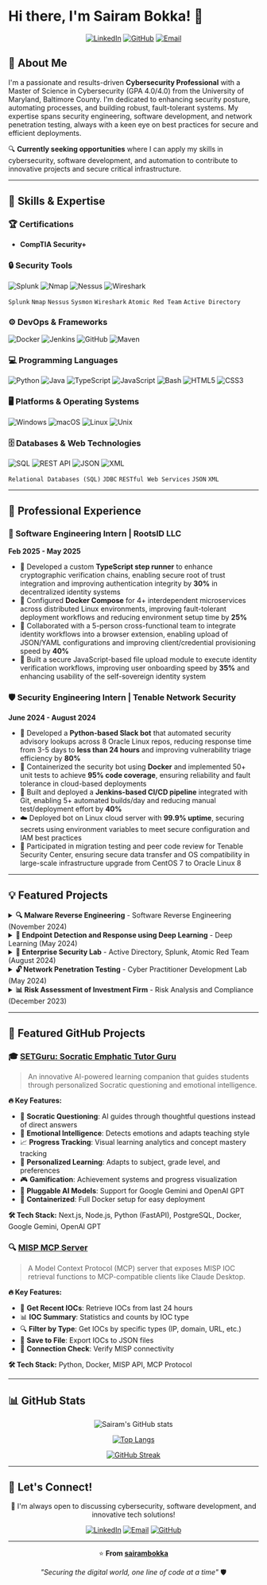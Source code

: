 # Hi there, I'm Sairam Bokka! 👋

<div align="center">
  
[![LinkedIn](https://img.shields.io/badge/LinkedIn-0077B5?style=for-the-badge&logo=linkedin&logoColor=white)](https://www.linkedin.com/in/bokka-sairam)
[![GitHub](https://img.shields.io/badge/GitHub-100000?style=for-the-badge&logo=github&logoColor=white)](https://github.com/sairambokka)
[![Email](https://img.shields.io/badge/Email-D14836?style=for-the-badge&logo=gmail&logoColor=white)](mailto:sairambokka23@gmail.com)

</div>

## 🎯 About Me

I'm a passionate and results-driven **Cybersecurity Professional** with a Master of Science in Cybersecurity (GPA 4.0/4.0) from the University of Maryland, Baltimore County. I'm dedicated to enhancing security posture, automating processes, and building robust, fault-tolerant systems. My expertise spans security engineering, software development, and network penetration testing, always with a keen eye on best practices for secure and efficient deployments.

🔍 **Currently seeking opportunities** where I can apply my skills in cybersecurity, software development, and automation to contribute to innovative projects and secure critical infrastructure.

---

## 🚀 Skills & Expertise

### 🏆 Certifications
- **CompTIA Security+**

### 🔒 Security Tools
![Splunk](https://img.shields.io/badge/Splunk-000000?style=flat&logo=splunk&logoColor=white)
![Nmap](https://img.shields.io/badge/Nmap-4682B4?style=flat&logoColor=white)
![Nessus](https://img.shields.io/badge/Nessus-00C176?style=flat&logoColor=white)
![Wireshark](https://img.shields.io/badge/Wireshark-1679A7?style=flat&logo=wireshark&logoColor=white)

`Splunk` `Nmap` `Nessus` `Sysmon` `Wireshark` `Atomic Red Team` `Active Directory`

### ⚙️ DevOps & Frameworks
![Docker](https://img.shields.io/badge/Docker-2496ED?style=flat&logo=docker&logoColor=white)
![Jenkins](https://img.shields.io/badge/Jenkins-D24939?style=flat&logo=jenkins&logoColor=white)
![GitHub](https://img.shields.io/badge/GitHub-181717?style=flat&logo=github&logoColor=white)
![Maven](https://img.shields.io/badge/Apache%20Maven-C71A36?style=flat&logo=apache-maven&logoColor=white)

### 💻 Programming Languages
![Python](https://img.shields.io/badge/Python-3776AB?style=flat&logo=python&logoColor=white)
![Java](https://img.shields.io/badge/Java-ED8B00?style=flat&logo=java&logoColor=white)
![TypeScript](https://img.shields.io/badge/TypeScript-007ACC?style=flat&logo=typescript&logoColor=white)
![JavaScript](https://img.shields.io/badge/JavaScript-F7DF1E?style=flat&logo=javascript&logoColor=black)
![Bash](https://img.shields.io/badge/Bash-4EAA25?style=flat&logo=gnu-bash&logoColor=white)
![HTML5](https://img.shields.io/badge/HTML5-E34F26?style=flat&logo=html5&logoColor=white)
![CSS3](https://img.shields.io/badge/CSS3-1572B6?style=flat&logo=css3&logoColor=white)

### 🖥️ Platforms & Operating Systems
![Windows](https://img.shields.io/badge/Windows-0078D6?style=flat&logo=windows&logoColor=white)
![macOS](https://img.shields.io/badge/macOS-000000?style=flat&logo=apple&logoColor=white)
![Linux](https://img.shields.io/badge/Linux-FCC624?style=flat&logo=linux&logoColor=black)
![Unix](https://img.shields.io/badge/Unix-000000?style=flat&logoColor=white)

### 🗄️ Databases & Web Technologies
![SQL](https://img.shields.io/badge/SQL-4479A1?style=flat&logo=mysql&logoColor=white)
![REST API](https://img.shields.io/badge/REST%20API-02569B?style=flat&logoColor=white)
![JSON](https://img.shields.io/badge/JSON-000000?style=flat&logo=json&logoColor=white)
![XML](https://img.shields.io/badge/XML-FF6600?style=flat&logoColor=white)

`Relational Databases (SQL)` `JDBC` `RESTful Web Services` `JSON` `XML`

---

## 🌱 Professional Experience

### 💼 Software Engineering Intern | RootsID LLC
**Feb 2025 - May 2025**

- 🔐 Developed a custom **TypeScript step runner** to enhance cryptographic verification chains, enabling secure root of trust integration and improving authentication integrity by **30%** in decentralized identity systems
- 🐳 Configured **Docker Compose** for 4+ interdependent microservices across distributed Linux environments, improving fault-tolerant deployment workflows and reducing environment setup time by **25%**
- 👥 Collaborated with a 5-person cross-functional team to integrate identity workflows into a browser extension, enabling upload of JSON/YAML configurations and improving client/credential provisioning speed by **40%**
- 📁 Built a secure JavaScript-based file upload module to execute identity verification workflows, improving user onboarding speed by **35%** and enhancing usability of the self-sovereign identity system

### 🛡️ Security Engineering Intern | Tenable Network Security
**June 2024 - August 2024**

- 🤖 Developed a **Python-based Slack bot** that automated security advisory lookups across 8 Oracle Linux repos, reducing response time from 3-5 days to **less than 24 hours** and improving vulnerability triage efficiency by **80%**
- 🐳 Containerized the security bot using **Docker** and implemented 50+ unit tests to achieve **95% code coverage**, ensuring reliability and fault tolerance in cloud-based deployments
- 🔄 Built and deployed a **Jenkins-based CI/CD pipeline** integrated with Git, enabling 5+ automated builds/day and reducing manual test/deployment effort by **40%**
- ☁️ Deployed bot on Linux cloud server with **99.9% uptime**, securing secrets using environment variables to meet secure configuration and IAM best practices
- 🔄 Participated in migration testing and peer code review for Tenable Security Center, ensuring secure data transfer and OS compatibility in large-scale infrastructure upgrade from CentOS 7 to Oracle Linux 8

---

## 💡 Featured Projects

<details>
<summary><strong>🔍 Malware Reverse Engineering</strong> - Software Reverse Engineering (November 2024)</summary>

- 🕵️ Reverse-engineered a malware sample using **Ghidra**, identifying its Command & Control (C2) server and analyzing its network communication protocol, socket connections, and message structures
- 🔬 Examined malware functionality, including file operations, remote command execution, directory changes, and metadata exfiltration
- 📊 Compiled findings into a detailed technical report, mapping behaviors to **MITRE ATT&CK** framework and recommending mitigation strategies

</details>

<details>
<summary><strong>🤖 Endpoint Detection and Response using Deep Learning</strong> - Deep Learning (May 2024)</summary>

- 🧠 Engineered a custom deep learning model for EDR using **Python and TensorFlow**
- 📈 Achieved impressive performance metrics:
  - **Accuracy**: 0.89
  - **Precision**: 0.86
  - **Recall**: 0.91
  - **F1-score**: 0.88

</details>

<details>
<summary><strong>🏢 Enterprise Security Lab</strong> - Active Directory, Splunk, Atomic Red Team (August 2024)</summary>

- 🖥️ Deployed **Active Directory** on Windows Server 2022 with organizational units and user policies
- 📊 Configured **Splunk** with Sysmon and Universal Forwarders on Ubuntu for enhanced Windows endpoint visibility
- ⚔️ Conducted adversary simulation using **Atomic Red Team** aligned with MITRE ATT&CK techniques

</details>

<details>
<summary><strong>🔓 Network Penetration Testing</strong> - Cyber Practitioner Development Lab (May 2024)</summary>

- 🎯 Executed comprehensive penetration tests on 4 vulnerable machines
- 🔍 Identified and exploited high-risk vulnerabilities using **Nmap** and **Nessus**
- 💻 Successfully breached target systems by exploiting weak passwords, outdated software, and open ports
- 📋 Produced detailed technical reports with remediation strategies

</details>

<details>
<summary><strong>📊 Risk Assessment of Investment Firm</strong> - Risk Analysis and Compliance (December 2023)</summary>

- 🏦 Conducted comprehensive risk assessment against **New York DFS regulations**
- 📋 Created thorough risk register with **12 findings** and remediation strategies
- 💰 Performed cost-benefit analyses and prioritized **5 very high-risk areas**

</details>

---

## 🌟 Featured GitHub Projects

### 🎓 [SETGuru: Socratic Emphatic Tutor Guru](https://github.com/sairambokka/SETGuru)

> An innovative AI-powered learning companion that guides students through personalized Socratic questioning and emotional intelligence.

**🔥 Key Features:**
- 🤔 **Socratic Questioning**: AI guides through thoughtful questions instead of direct answers
- 💭 **Emotional Intelligence**: Detects emotions and adapts teaching style
- 📈 **Progress Tracking**: Visual learning analytics and concept mastery tracking
- 🎯 **Personalized Learning**: Adapts to subject, grade level, and preferences
- 🎮 **Gamification**: Achievement systems and progress visualization
- 🔌 **Pluggable AI Models**: Support for Google Gemini and OpenAI GPT
- 🐳 **Containerized**: Full Docker setup for easy deployment

**🛠️ Tech Stack:** Next.js, Node.js, Python (FastAPI), PostgreSQL, Docker, Google Gemini, OpenAI GPT

### 🔍 [MISP MCP Server](https://github.com/sairambokka/misp-mcp-server)

> A Model Context Protocol (MCP) server that exposes MISP IOC retrieval functions to MCP-compatible clients like Claude Desktop.

**🔥 Key Features:**
- 📅 **Get Recent IOCs**: Retrieve IOCs from last 24 hours
- 📊 **IOC Summary**: Statistics and counts by IOC type
- 🔍 **Filter by Type**: Get IOCs by specific types (IP, domain, URL, etc.)
- 💾 **Save to File**: Export IOCs to JSON files
- 🔗 **Connection Check**: Verify MISP connectivity

**🛠️ Tech Stack:** Python, Docker, MISP API, MCP Protocol

---

## 📊 GitHub Stats

<div align="center">
  
![Sairam's GitHub stats](https://github-readme-stats.vercel.app/api?username=sairambokka&show_icons=true&theme=radical)

[![Top Langs](https://github-readme-stats.vercel.app/api/top-langs/?username=sairambokka&layout=compact&theme=radical)](https://github.com/sairambokka)

[![GitHub Streak](https://streak-stats.demolab.com/?user=sairambokka&theme=radical)](https://github.com/sairambokka)

</div>

---

## 🤝 Let's Connect!

<div align="center">

💬 I'm always open to discussing cybersecurity, software development, and innovative tech solutions!

[![LinkedIn](https://img.shields.io/badge/LinkedIn-0077B5?style=for-the-badge&logo=linkedin&logoColor=white)](https://www.linkedin.com/in/bokka-sairam)
[![Email](https://img.shields.io/badge/Email-D14836?style=for-the-badge&logo=gmail&logoColor=white)](mailto:sairambokka23@gmail.com)
[![GitHub](https://img.shields.io/badge/GitHub-100000?style=for-the-badge&logo=github&logoColor=white)](https://github.com/sairambokka)

</div>

---

<div align="center">
  
⭐️ **From [sairambokka](https://github.com/sairambokka)**

*"Securing the digital world, one line of code at a time"* 🛡️

</div>
